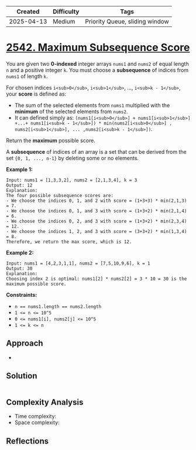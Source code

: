 | Created  | Difficulty | Tags |
| -------- | ---------- | ---- |
| 2025-04-13 | Medium | Priority Queue, sliding window |



# [2542. Maximum Subsequence Score](https://leetcode.com/problems/maximum-subsequence-score/description/?envType=study-plan-v2&envId=leetcode-75)

You are given two **0-indexed**  integer arrays `nums1` and `nums2` of equal length `n` and a positive integer `k`. You must choose a **subsequence**  of indices from `nums1` of length `k`.

For chosen indices `i<sub>0</sub>`, `i<sub>1</sub>`, ..., `i<sub>k - 1</sub>`, your **score**  is defined as:

- The sum of the selected elements from `nums1` multiplied with the **minimum**  of the selected elements from `nums2`.
- It can defined simply as: `(nums1[i<sub>0</sub>] + nums1[i<sub>1</sub>] +...+ nums1[i<sub>k - 1</sub>]) * min(nums2[i<sub>0</sub>] , nums2[i<sub>1</sub>], ... ,nums2[i<sub>k - 1</sub>])`.

Return the **maximum**  possible score.

A **subsequence**  of indices of an array is a set that can be derived from the set `{0, 1, ..., n-1}` by deleting some or no elements.

**Example 1:** 

```
Input: nums1 = [1,3,3,2], nums2 = [2,1,3,4], k = 3
Output: 12
Explanation: 
The four possible subsequence scores are:
- We choose the indices 0, 1, and 2 with score = (1+3+3) * min(2,1,3) = 7.
- We choose the indices 0, 1, and 3 with score = (1+3+2) * min(2,1,4) = 6. 
- We choose the indices 0, 2, and 3 with score = (1+3+2) * min(2,3,4) = 12. 
- We choose the indices 1, 2, and 3 with score = (3+3+2) * min(1,3,4) = 8.
Therefore, we return the max score, which is 12.
```

**Example 2:** 

```
Input: nums1 = [4,2,3,1,1], nums2 = [7,5,10,9,6], k = 1
Output: 30
Explanation: 
Choosing index 2 is optimal: nums1[2] * nums2[2] = 3 * 10 = 30 is the maximum possible score.
```

**Constraints:** 

- `n == nums1.length == nums2.length`
- `1 <= n <= 10^5`
- `0 <= nums1[i], nums2[j] <= 10^5`
- `1 <= k <= n`

## Approach

- 
## Solution

```java

```

## Complexity Analysis

- Time complexity: 
- Space complexity: 

## Reflections
